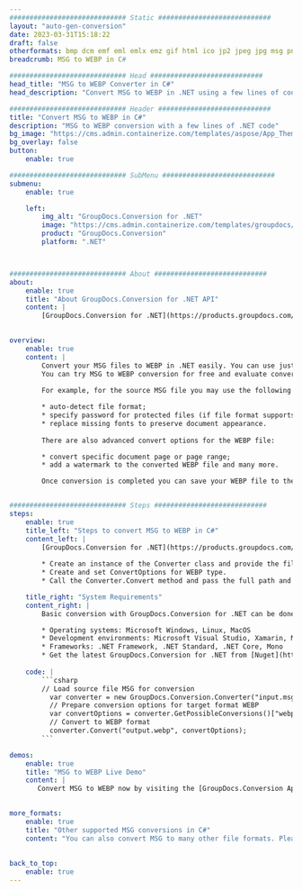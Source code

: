 ```yaml
---
############################# Static ############################
layout: "auto-gen-conversion"
date: 2023-03-31T15:18:22
draft: false
otherformats: bmp dcm emf eml emlx emz gif html ico jp2 jpeg jpg msg png psb psd svg svgz tga tif tiff webp wmf wmz
breadcrumb: MSG to WEBP in C#

############################# Head ############################
head_title: "MSG to WEBP Converter in C#"
head_description: "Convert MSG to WEBP in .NET using a few lines of code. Use the GroupDocs Document Conversion API to convert over 160 file formats."

############################# Header ############################
title: "Convert MSG to WEBP in C#"
description: "MSG to WEBP conversion with a few lines of .NET code"
bg_image: "https://cms.admin.containerize.com/templates/aspose/App_Themes/V3/images/bg/header1.png"
bg_overlay: false
button:
    enable: true

############################# SubMenu ############################
submenu:
    enable: true

    left:
        img_alt: "GroupDocs.Conversion for .NET"
        image: "https://cms.admin.containerize.com/templates/groupdocs/images/product-logos/90x90-noborder/groupdocs-conversion-net.png"
        product: "GroupDocs.Conversion"
        platform: ".NET"



############################# About ############################
about:
    enable: true
    title: "About GroupDocs.Conversion for .NET API"
    content: |
        [GroupDocs.Conversion for .NET](https://products.groupdocs.com/conversion/net/) can be used to convert Microsoft Word, Excel, PowerPoint, PDF, Visio and other formats. GroupDocs.Conversion is a standalone API that is suitable for back-end and internal systems where high performance is required. It does not depend on any software such as Microsoft or Open Office.
    

overview:
    enable: true
    content: |
        Convert your MSG files to WEBP in .NET easily. You can use just a couple of C# code lines in any platform of your choice like - Windows, Linux, macOS.
        You can try MSG to WEBP conversion for free and evaluate conversion results quality.  Along with simple file conversion scenarios you can try more advanced options for loading source MSG file and for saving output WEBP result. 
        
        For example, for the source MSG file you may use the following load options:

        * auto-detect file format;
        * specify password for protected files (if file format supports it);
        * replace missing fonts to preserve document appearance.
        
        There are also advanced convert options for the WEBP file:

        * convert specific document page or page range;
        * add a watermark to the converted WEBP file and many more.

        Once conversion is completed you can save your WEBP file to the local file path or any third-party storage like FTP, Amazon S3, Google Drive, Dropbox etc. Please note - to convert MSG to WEBP there is no need for any additional software installed - like MS Office, Open Office, Adobe Acrobat Reader etc.


############################# Steps ############################
steps:
    enable: true
    title_left: "Steps to convert MSG to WEBP in C#"
    content_left: |
        [GroupDocs.Conversion for .NET](https://products.groupdocs.com/conversion/net/) makes it easy for developers to convert a MSG file to WEBP with a few lines of code.
        
        * Create an instance of the Converter class and provide the file MSG with the full path
        * Create and set ConvertOptions for WEBP type.
        * Call the Converter.Convert method and pass the full path and format (WEBP) as a parameter

    title_right: "System Requirements"
    content_right: |
        Basic conversion with GroupDocs.Conversion for .NET can be done in just a few simple steps. Our APIs are supported on all major platforms and operating systems. Before executing the code below, make sure you have the following prerequisites installed on your system.

        * Operating systems: Microsoft Windows, Linux, MacOS
        * Development environments: Microsoft Visual Studio, Xamarin, MonoDevelop
        * Frameworks: .NET Framework, .NET Standard, .NET Core, Mono
        * Get the latest GroupDocs.Conversion for .NET from [Nuget](https://www.nuget.org/packages/groupdocs.conversion)
         
    code: |
        ```csharp    
        // Load source file MSG for conversion
          var converter = new GroupDocs.Conversion.Converter("input.msg");
          // Prepare conversion options for target format WEBP
          var convertOptions = converter.GetPossibleConversions()["webp"].ConvertOptions;
          // Convert to WEBP format
          converter.Convert("output.webp", convertOptions);
        ```

demos:
    enable: true
    title: "MSG to WEBP Live Demo"
    content: |
       Convert MSG to WEBP now by visiting the [GroupDocs.Conversion App](https://products.groupdocs.app/conversion/family) website. Online demo has the following advantages
          

more_formats:
    enable: true
    title: "Other supported MSG conversions in C#"
    content: "You can also convert MSG to many other file formats. Please see the list below."
       
       
back_to_top:
    enable: true
---
```

